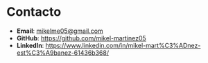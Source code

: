 # Contacto

- **Email**: mikelme05@gmail.com
- **GitHub**: https://github.com/mikel-martinez05
- **LinkedIn**: https://www.linkedin.com/in/mikel-mart%C3%ADnez-est%C3%A9banez-61436b368/